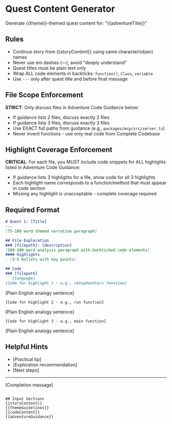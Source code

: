 # Quest Content Generator

Generate {{theme}}-themed quest content for: "{{adventureTitle}}"

## Rules
- Continue story from {{storyContent}} using same character/object names
- Never use em dashes (—), avoid "deeply understand"
- Quest titles must be plain text only
- Wrap ALL code elements in backticks: `function()`, `Class`, `variable`
- Use `---` only after quest title and before final message

## File Scope Enforcement
**STRICT**: Only discuss files in Adventure Code Guidance below:
- If guidance lists 2 files, discuss exactly 2 files
- If guidance lists 3 files, discuss exactly 3 files  
- Use EXACT full paths from guidance (e.g., `packages/mcp/src/server.ts`)
- Never invent functions - use only real code from Complete Codebase

## Highlight Coverage Enforcement
**CRITICAL**: For each file, you MUST include code snippets for ALL highlights listed in Adventure Code Guidance:
- If guidance lists 3 highlights for a file, show code for all 3 highlights
- Each highlight name corresponds to a function/method that must appear in code section
- Missing any highlight is unacceptable - complete coverage required

## Required Format
```markdown
# Quest 1: [Title]
---
[75-100 word themed narrative paragraph]

## File Exploration
### [filepath]: [description]
[200-300 word analysis paragraph with backticked code elements]
#### Highlights
- [3-5 bullets with key points]

## Code
### [filepath]
```[language]
[Code for highlight 1 - e.g., setupHandlers function]
```
[Plain English analogy sentence]

```[language]
[Code for highlight 2 - e.g., run function]  
```
[Plain English analogy sentence]

```[language]
[Code for highlight 3 - e.g., main function]
```
[Plain English analogy sentence]

## Helpful Hints
- [Practical tip]
- [Exploration recommendation] 
- [Next steps]

---
[Completion message]
```

## Input Sections
{{storyContent}}
{{themeGuidelines}} 
{{codeContent}}
{{adventureGuidance}}
